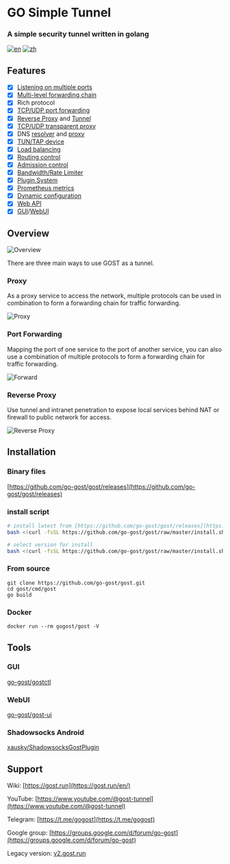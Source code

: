 # GO Simple Tunnel

### A simple security tunnel written in golang

[![en](https://img.shields.io/badge/English%20README-green)](README_en.md) [![zh](https://img.shields.io/badge/Chinese%20README-gray)](README.md)

## Features

- [x] [Listening on multiple ports](https://gost.run/en/getting-started/quick-start/)
- [x] [Multi-level forwarding chain](https://gost.run/en/concepts/chain/)
- [x] Rich protocol
- [x] [TCP/UDP port forwarding](https://gost.run/en/tutorials/port-forwarding/)
- [x] [Reverse Proxy](https://gost.run/en/tutorials/reverse-proxy/) and [Tunnel](https://gost.run/en/tutorials/reverse-proxy-tunnel/)
- [x] [TCP/UDP transparent proxy](https://gost.run/en/tutorials/redirect/)
- [x] DNS [resolver](https://gost.run/en/concepts/resolver/) and [proxy](https://gost.run/en/tutorials/dns/)
- [x] [TUN/TAP device](https://gost.run/en/tutorials/tuntap/)
- [x] [Load balancing](https://gost.run/en/concepts/selector/)
- [x] [Routing control](https://gost.run/en/concepts/bypass/)
- [x] [Admission control](https://gost.run/en/concepts/limiter/)
- [x] [Bandwidth/Rate Limiter](https://gost.run/en/concepts/limiter/)
- [x] [Plugin System](https://gost.run/en/concepts/plugin/)
- [x] [Prometheus metrics](https://gost.run/en/tutorials/metrics/)
- [x] [Dynamic configuration](https://gost.run/en/tutorials/api/config/)
- [x] [Web API](https://gost.run/en/tutorials/api/overview/)
- [x] [GUI](https://github.com/go-gost/gostctl)/[WebUI](https://github.com/go-gost/gost-ui)

## Overview

![Overview](https://gost.run/images/overview.png)

There are three main ways to use GOST as a tunnel.

### Proxy

As a proxy service to access the network, multiple protocols can be used in combination to form a forwarding chain for traffic forwarding.

![Proxy](https://gost.run/images/proxy.png)

### Port Forwarding

Mapping the port of one service to the port of another service, you can also use a combination of multiple protocols to form a forwarding chain for traffic forwarding.

![Forward](https://gost.run/images/forward.png)

### Reverse Proxy

Use tunnel and intranet penetration to expose local services behind NAT or firewall to public network for access.

![Reverse Proxy](https://gost.run/images/reverse-proxy.png)

## Installation

### Binary files

[https://github.com/go-gost/gost/releases](https://github.com/go-gost/gost/releases)

### install script

```bash
# install latest from [https://github.com/go-gost/gost/releases](https://github.com/go-gost/gost/releases)
bash <(curl -fsSL https://github.com/go-gost/gost/raw/master/install.sh) --install
```
```bash
# select version for install 
bash <(curl -fsSL https://github.com/go-gost/gost/raw/master/install.sh)
```

### From source

```
git clone https://github.com/go-gost/gost.git
cd gost/cmd/gost
go build
```

### Docker

```
docker run --rm gogost/gost -V
```

## Tools

### GUI

[go-gost/gostctl](https://github.com/go-gost/gostctl)

### WebUI

[go-gost/gost-ui](https://github.com/go-gost/gost-ui)

### Shadowsocks Android

[xausky/ShadowsocksGostPlugin](https://github.com/xausky/ShadowsocksGostPlugin)

## Support

Wiki: [https://gost.run](https://gost.run/en/)

YouTube: [https://www.youtube.com/@gost-tunnel](https://www.youtube.com/@gost-tunnel)

Telegram: [https://t.me/gogost](https://t.me/gogost)

Google group: [https://groups.google.com/d/forum/go-gost](https://groups.google.com/d/forum/go-gost)

Legacy version: [v2.gost.run](https://v2.gost.run/en/)
